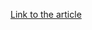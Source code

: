 [Link to the article](https://blog.malwarebytes.com/threat-analysis/2012/06/you-dirty-rat-part-2-blackshades-net/)
